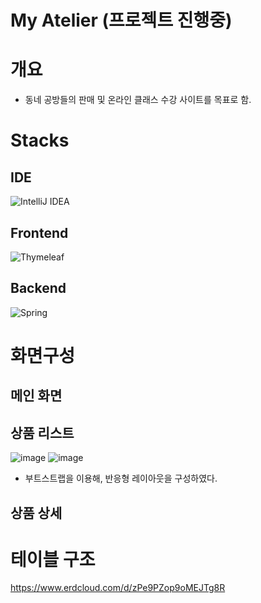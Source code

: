 # My Atelier (프로젝트 진행중)
# 개요
- 동네 공방들의 판매 및 온라인 클래스 수강 사이트를 목표로 함.
# Stacks
## IDE
![IntelliJ IDEA](https://img.shields.io/badge/IntelliJIDEA-000000.svg?style=for-the-badge&logo=intellij-idea&logoColor=white)
## Frontend
![Thymeleaf](https://img.shields.io/badge/Thymeleaf-%23005C0F.svg?style=for-the-badge&logo=Thymeleaf&logoColor=white)


## Backend
![Spring](https://img.shields.io/badge/spring-%236DB33F.svg?style=for-the-badge&logo=spring&logoColor=white)

# 화면구성

## 메인 화면

## 상품 리스트
![image](https://github.com/sailer10/my-atelier/assets/80940663/03738d9d-8482-4e1a-a237-dbe3a4dbc559)
![image](https://github.com/sailer10/my-atelier/assets/80940663/8c990ead-d62f-4468-8d93-c200d2d79c1a)
* 부트스트랩을 이용해, 반응형 레이아웃을 구성하였다.


## 상품 상세



# 테이블 구조
https://www.erdcloud.com/d/zPe9PZop9oMEJTg8R
